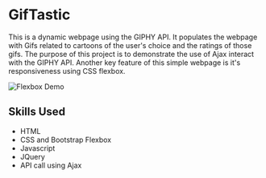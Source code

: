 # GifTastic
This is a dynamic webpage using the GIPHY API. It populates the webpage with Gifs related to cartoons of the user's choice and the ratings of those gifs. The purpose of this project is to demonstrate the use of Ajax interact with the GIPHY API. 
Another key feature of this simple webpage is it's responsiveness using CSS flexbox. 

![Flexbox Demo](assets/demoVideos/GiftasticFlexboxDemo.gif)

## Skills Used 
* HTML 
* CSS and Bootstrap Flexbox
* Javascript 
* JQuery
* API call using Ajax
